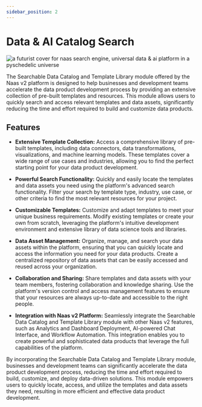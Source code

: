 ```yaml
---
sidebar_position: 2
---
```


# Data & AI Catalog Search



![a futurist cover for naas search engine, universal data & ai platform in a pyschedelic universe](https://media.discordapp.net/attachments/1084579666175729694/1107824723330600990/jeymassa_a_futurist_cover_for_naas_search_engine_universal_data_5030724a-7e2d-420d-86b0-23700efbf59b.png?width=2180&height=1246)

The Searchable Data Catalog and Template Library module offered by the Naas v2 platform is designed to help businesses and development teams accelerate the data product development process by providing an extensive collection of pre-built templates and resources. This module allows users to quickly search and access relevant templates and data assets, significantly reducing the time and effort required to build and customize data products.

## Features

*   **Extensive Template Collection:** Access a comprehensive library of pre-built templates, including data connectors, data transformations, visualizations, and machine learning models. These templates cover a wide range of use cases and industries, allowing you to find the perfect starting point for your data product development.
    
*   **Powerful Search Functionality:** Quickly and easily locate the templates and data assets you need using the platform's advanced search functionality. Filter your search by template type, industry, use case, or other criteria to find the most relevant resources for your project.
    
*   **Customizable Templates:** Customize and adapt templates to meet your unique business requirements. Modify existing templates or create your own from scratch, leveraging the platform's intuitive development environment and extensive library of data science tools and libraries.
    
*   **Data Asset Management:** Organize, manage, and search your data assets within the platform, ensuring that you can quickly locate and access the information you need for your data products. Create a centralized repository of data assets that can be easily accessed and reused across your organization.
    
*   **Collaboration and Sharing:** Share templates and data assets with your team members, fostering collaboration and knowledge sharing. Use the platform's version control and access management features to ensure that your resources are always up-to-date and accessible to the right people.
    
*   **Integration with Naas v2 Platform:** Seamlessly integrate the Searchable Data Catalog and Template Library module with other Naas v2 features, such as Analytics and Dashboard Deployment, AI-powered Chat Interface, and Workflow Automation. This integration enables you to create powerful and sophisticated data products that leverage the full capabilities of the platform.
    

By incorporating the Searchable Data Catalog and Template Library module, businesses and development teams can significantly accelerate the data product development process, reducing the time and effort required to build, customize, and deploy data-driven solutions. This module empowers users to quickly locate, access, and utilize the templates and data assets they need, resulting in more efficient and effective data product development.